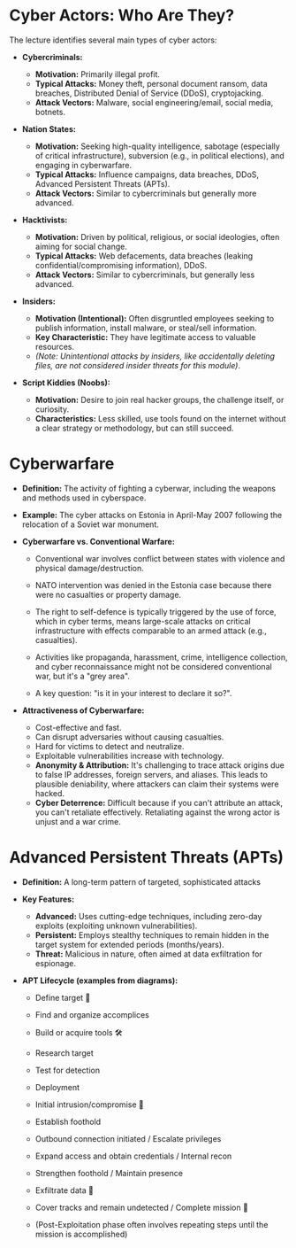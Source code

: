 # Cyber Actors: Who Are They?
The lecture identifies several main types of cyber actors:

- **Cybercriminals:**
    - **Motivation:** Primarily illegal profit.
    - **Typical Attacks:** Money theft, personal document ransom, data breaches, Distributed Denial of Service (DDoS), cryptojacking.
    - **Attack Vectors:** Malware, social engineering/email, social media, botnets.
        
- **Nation States:**
    - **Motivation:** Seeking high-quality intelligence, sabotage (especially of critical infrastructure), subversion (e.g., in political elections), and engaging in cyberwarfare.
    - **Typical Attacks:** Influence campaigns, data breaches, DDoS, Advanced Persistent Threats (APTs).
    - **Attack Vectors:** Similar to cybercriminals but generally more advanced.
- **Hacktivists:**
    - **Motivation:** Driven by political, religious, or social ideologies, often aiming for social change.
    - **Typical Attacks:** Web defacements, data breaches (leaking confidential/compromising information), DDoS.
    - **Attack Vectors:** Similar to cybercriminals, but generally less advanced.
        
- **Insiders:**
    - **Motivation (Intentional):** Often disgruntled employees seeking to publish information, install malware, or steal/sell information.
    - **Key Characteristic:** They have legitimate access to valuable resources.
    - _(Note: Unintentional attacks by insiders, like accidentally deleting files, are not considered insider threats for this module)_.
        
- **Script Kiddies (Noobs):**
    - **Motivation:** Desire to join real hacker groups, the challenge itself, or curiosity.
    - **Characteristics:** Less skilled, use tools found on the internet without a clear strategy or methodology, but can still succeed.

# Cyberwarfare
- **Definition:** The activity of fighting a cyberwar, including the weapons and methods used in cyberspace.
- **Example:** The cyber attacks on Estonia in April-May 2007 following the relocation of a Soviet war monument.
    
- **Cyberwarfare vs. Conventional Warfare:**
    - Conventional war involves conflict between states with violence and physical damage/destruction.
    - NATO intervention was denied in the Estonia case because there were no casualties or property damage.
    - The right to self-defence is typically triggered by the use of force, which in cyber terms, means large-scale attacks on critical infrastructure with effects comparable to an armed attack (e.g., casualties).
    - Activities like propaganda, harassment, crime, intelligence collection, and cyber reconnaissance might not be considered conventional war, but it's a "grey area".
        
    - A key question: "is it in your interest to declare it so?".
        
- **Attractiveness of Cyberwarfare:**
    - Cost-effective and fast.
    - Can disrupt adversaries without causing casualties.
    - Hard for victims to detect and neutralize.
    - Exploitable vulnerabilities increase with technology.
    - **Anonymity & Attribution:** It's challenging to trace attack origins due to false IP addresses, foreign servers, and aliases. This leads to plausible deniability, where attackers can claim their systems were hacked.
    - **Cyber Deterrence:** Difficult because if you can't attribute an attack, you can't retaliate effectively. Retaliating against the wrong actor is unjust and a war crime.

# Advanced Persistent Threats (APTs)

- **Definition:** A long-term pattern of targeted, sophisticated attacks
- **Key Features:**
    - **Advanced:** Uses cutting-edge techniques, including zero-day exploits (exploiting unknown vulnerabilities).
    - **Persistent:** Employs stealthy techniques to remain hidden in the target system for extended periods (months/years).
    - **Threat:** Malicious in nature, often aimed at data exfiltration for espionage.
        
- **APT Lifecycle (examples from diagrams):**
    - Define target 🎯
    - Find and organize accomplices
    - Build or acquire tools 🛠️
    - Research target
    - Test for detection
    - Deployment
    - Initial intrusion/compromise 🚪
    - Establish foothold
    - Outbound connection initiated / Escalate privileges
    - Expand access and obtain credentials / Internal recon
    - Strengthen foothold / Maintain presence
    - Exfiltrate data 📁
    - Cover tracks and remain undetected / Complete mission 💨
        
    - (Post-Exploitation phase often involves repeating steps until the mission is accomplished)